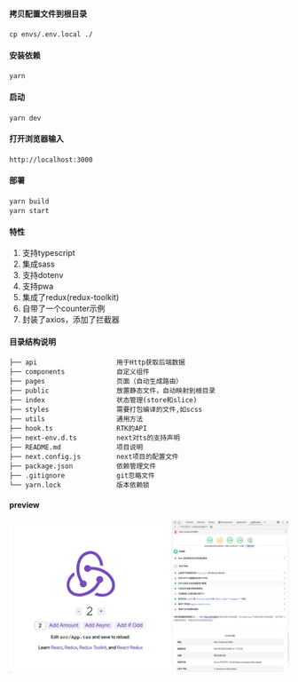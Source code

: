 #### 拷贝配置文件到根目录
`cp envs/.env.local ./`

#### 安装依赖
`yarn`

#### 启动
`yarn dev`

#### 打开浏览器输入
`http://localhost:3000`

#### 部署
`yarn build`    
`yarn start`    

#### 特性
1. 支持typescript
2. 集成sass
3. 支持dotenv
4. 支持pwa
5. 集成了redux(redux-toolkit)
6. 自带了一个counter示例
7. 封装了axios，添加了拦截器

#### 目录结构说明
```
├── api                    用于Http获取后端数据
├── components             自定义组件
├── pages                  页面（自动生成路由）
├── public                 放置静态文件，自动映射到根目录
├── index                  状态管理(store和slice)
├── styles                 需要打包编译的文件,如scss
├── utils                  通用方法
├── hook.ts                RTK的API
├── next-env.d.ts          next对ts的支持声明
├── README.md              项目说明
├── next.config.js         next项目的配置文件
├── package.json           依赖管理文件
├── .gitignore             git忽略文件
└── yarn.lock              版本依赖锁  
```

#### preview
![](public/images/img.png)
